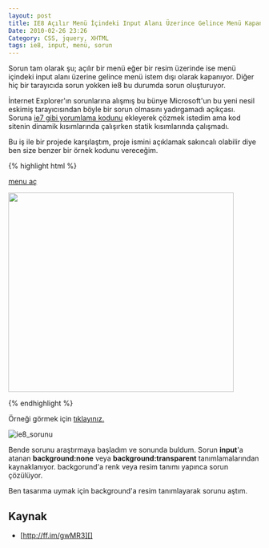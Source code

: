 ```yaml
---
layout: post
title: IE8 Açılır Menü İçindeki Input Alanı Üzerince Gelince Menü Kapanma Sorunu
Date: 2010-02-26 23:26
Category: CSS, jquery, XHTML
tags: ie8, input, menü, sorun
---
```


Sorun tam olarak şu; açılır bir menü eğer bir resim üzerinde ise menü
içindeki input alanı üzerine gelince menü istem dışı olarak kapanıyor.
Diğer hiç bir tarayıcıda sorun yokken ie8 bu durumda sorun oluşturuyor.

İnternet Explorer'ın sorunlarına alışmış bu bünye Microsoft'un bu yeni
nesil eskimiş tarayıcısından böyle bir sorun olmasını yadırgamadı
açıkçası. Soruna [ie7 gibi yorumlama kodunu][] ekleyerek çözmek istedim
ama kod sitenin dinamik kısımlarında çalışırken statik kısımlarında
çalışmadı.

Bu iş ile bir projede karşılaştım, proje ismini açıklamak sakıncalı
olabilir diye ben size benzer bir örnek kodunu vereceğim. 

{% highlight html %}
<!DOCTYPE html PUBLIC "-//W3C//DTD XHTML 1.0 Transitional//EN" "http://www.w3.org/TR/xhtml1/DTD/xhtml1-transitional.dtd">
<html xmlns="http://www.w3.org/1999/xhtml">
<head>
<meta http-equiv="Content-Type" content="text/html; charset=utf-8" />
<title>Untitled Document</title>
<script type="text/javascript" src="http://ajax.googleapis.com/ajax/libs/jquery/1.2.6/jquery.min.js"></script>
<script type="text/javascript">
 $(document).ready(function() {
	$('a').hover(function(){
		$(this).children(':last').show();
	},
	function(){
		$(this).children(':last').hide();
	});
 });
</script>
<style type="text/css">
a{ position:relative;}
	a div{display:none; padding:20px; background-color:#999; width:250px; position:absolute; top:18px; left:0}
		a div input{ background:transparent}
</style>
</head>

<body>
<a href="javascript:;">menu aç
<div><input type="text" /></div>
</a>
<p><img src="http://www.fatihhayrioglu.com/wp-content/ie7_kaydirma_cubugu.jpg" width="450" height="398" /></p>
</body>
</html>
{% endhighlight %}

Örneği görmek için [tıklayınız.][]

![][100]

Bende sorunu araştırmaya başladım ve sonunda buldum. Sorun **input**'a
atanan **background:none** veya **background:transparent**
tanımlamalarından kaynaklanıyor. backgorund'a renk veya resim tanımı
yapınca sorun çözülüyor.  

Ben tasarıma uymak için background'a resim tanımlayarak sorunu aştım.

## Kaynak

-   [http://ff.im/gwMR3][]

  [ie7 gibi yorumlama kodunu]: http://www.fatihhayrioglu.com/internet-explorer-8i-7-gibi-yorumla-kodu/
  [tıklayınız.]: /dokumanlar/ie8_popupmenu_input_sorunu.html
  [100]: /images/ie8_sorunu.gif
    "ie8_sorunu"
  [http://ff.im/gwMR3]: http://ff.im/gwMR3 "http://ff.im/gwMR3"
